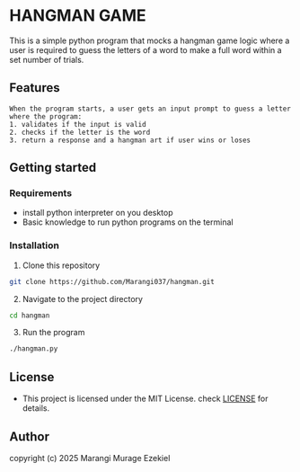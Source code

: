 # HANGMAN GAME
This is a simple python program that mocks a hangman game logic where a user is required to guess the letters of a word to make a full word within a set number of trials.


## Features
    When the program starts, a user gets an input prompt to guess a letter where the program:
    1. validates if the input is valid
    2. checks if the letter is the word
    3. return a response and a hangman art if user wins or loses
## Getting started

### Requirements
- install python interpreter on you desktop
- Basic knowledge to run python programs on the terminal

### Installation

1. Clone this repository
```bash
git clone https://github.com/Marangi037/hangman.git
```
2. Navigate to the project directory
```bash
cd hangman
```

3. Run the program
```bash
./hangman.py
```


## License 
- This project is licensed under the MIT License. check [LICENSE](license) for details.


## Author

copyright (c) 2025 Marangi Murage Ezekiel
